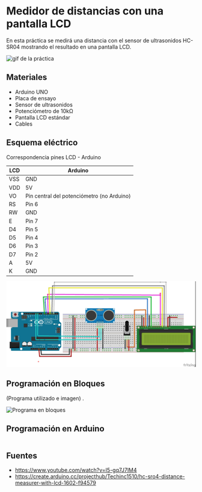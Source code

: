 # Medidor de distancias con una pantalla LCD

En esta práctica se medirá una distancia con el sensor de ultrasonidos HC-SR04 mostrando el resultado en una pantalla LCD. 

![gif de la práctica]()

## Materiales

- Arduino UNO
- Placa de ensayo
- Sensor de ultrasonidos
- Potenciómetro de 10kΩ
- Pantalla LCD estándar
- Cables

## Esquema eléctrico

Correspondencia pines LCD - Arduino

| LCD             |  Arduino     |
| -------------------------------- | ------ |
|     VSS                   | GND|
| VDD          | 5V   |
| VO | Pin central del  potenciómetro (no Arduino) |
| RS              | Pin 6   |
| RW             | GND   |
| E | Pin 7   |
| D4              | Pin 5  |
| D5              | Pin 4  |
| D6              | Pin 3  |
| D7              | Pin 2  |
| A              | 5V  |
| K              | GND  |


![](fritzing.jpg)

## Programación en Bloques

(Programa utilizado e imagen) .

![Programa en bloques]()

## Programación en Arduino

```arduino

```

## Fuentes

- https://www.youtube.com/watch?v=I5-gq7J7lM4
- https://create.arduino.cc/projecthub/Techinc1510/hc-sro4-distance-measurer-with-lcd-1602-f94579


